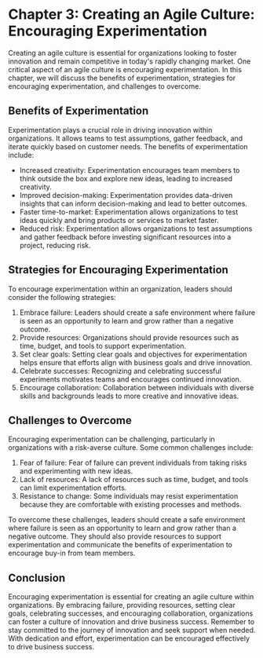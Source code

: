 Chapter 3: Creating an Agile Culture: Encouraging Experimentation
=================================================================

Creating an agile culture is essential for organizations looking to foster innovation and remain competitive in today's rapidly changing market. One critical aspect of an agile culture is encouraging experimentation. In this chapter, we will discuss the benefits of experimentation, strategies for encouraging experimentation, and challenges to overcome.

Benefits of Experimentation
---------------------------

Experimentation plays a crucial role in driving innovation within organizations. It allows teams to test assumptions, gather feedback, and iterate quickly based on customer needs. The benefits of experimentation include:

* Increased creativity: Experimentation encourages team members to think outside the box and explore new ideas, leading to increased creativity.
* Improved decision-making: Experimentation provides data-driven insights that can inform decision-making and lead to better outcomes.
* Faster time-to-market: Experimentation allows organizations to test ideas quickly and bring products or services to market faster.
* Reduced risk: Experimentation allows organizations to test assumptions and gather feedback before investing significant resources into a project, reducing risk.

Strategies for Encouraging Experimentation
------------------------------------------

To encourage experimentation within an organization, leaders should consider the following strategies:

1. Embrace failure: Leaders should create a safe environment where failure is seen as an opportunity to learn and grow rather than a negative outcome.
2. Provide resources: Organizations should provide resources such as time, budget, and tools to support experimentation.
3. Set clear goals: Setting clear goals and objectives for experimentation helps ensure that efforts align with business goals and drive innovation.
4. Celebrate successes: Recognizing and celebrating successful experiments motivates teams and encourages continued innovation.
5. Encourage collaboration: Collaboration between individuals with diverse skills and backgrounds leads to more creative and innovative ideas.

Challenges to Overcome
----------------------

Encouraging experimentation can be challenging, particularly in organizations with a risk-averse culture. Some common challenges include:

1. Fear of failure: Fear of failure can prevent individuals from taking risks and experimenting with new ideas.
2. Lack of resources: A lack of resources such as time, budget, and tools can limit experimentation efforts.
3. Resistance to change: Some individuals may resist experimentation because they are comfortable with existing processes and methods.

To overcome these challenges, leaders should create a safe environment where failure is seen as an opportunity to learn and grow rather than a negative outcome. They should also provide resources to support experimentation and communicate the benefits of experimentation to encourage buy-in from team members.

Conclusion
----------

Encouraging experimentation is essential for creating an agile culture within organizations. By embracing failure, providing resources, setting clear goals, celebrating successes, and encouraging collaboration, organizations can foster a culture of innovation and drive business success. Remember to stay committed to the journey of innovation and seek support when needed. With dedication and effort, experimentation can be encouraged effectively to drive business success.


